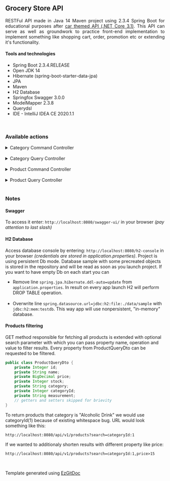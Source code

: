 <h2>Grocery Store API</h2>

<p align="justify">RESTFul API made in Java 14 Maven project using 2.3.4 Spring Boot for educational purposes after <a href="https://github.com/trolit/car-themed-API" draggable="false">car themed API (.NET Core 3.1)</a>. This API can serve as well as groundwork to practice front-end implementation to implement something like shopping cart, order, promotion etc or extending it's functionality.</p>

<h4>Tools and technologies</h4>

- Spring Boot 2.3.4.RELEASE
- Open JDK 14
- Hibernate (spring-boot-starter-data-jpa)
- JPA
- Maven
- H2 Database
- Springfox Swagger 3.0.0
- ModelMapper 2.3.8
- Querydsl
- IDE - IntelliJ IDEA CE 2020.1.1

<br/>

<h3>Available actions</h3>

<details>
    <summary>Category Command Controller</summary> 

| Sr. No. | Operation <img width=350/> | HTTP Method | Path <br/> ```/api/v1``` <img width=200/> | Status Code | Description <img width=200/> |
| :---: | :---: | :---: | :---: | :---: | :---: |
| (1) | <em>Create Category</em> | POST | ```/categories``` | 201 | New Category is created. |
| (2) | <em>Update Category</em> | PUT | ```/categories/{id}``` | 200 | Category resource is updated. |
| (3) | <em>Delete Category</em> | DELETE | ```/categories/{id}``` | 204 | Category is deleted. |
</details>

<br/>

<details>
    <summary>Category Query Controller</summary> 

| Sr. No. | Operation <img width=350/> | HTTP Method | Path <br/> ```/api/v1``` <img width=200/> | Status Code | Description <img width=200/> |
| :---: | :---: | :---: | :---: | :---: | :---: |
| (1) | <em>Return Categories</em> | GET | ```/categories``` | 200 | Fetches all categories. |
| (2) | <em>Return Category</em> | GET | ```/categories/{id}``` | 200 | One category is fetched. |
</details>

<br/>

<details>
    <summary>Product Command Controller</summary> 

| Sr. No. | Operation <img width=350/> | HTTP Method | Path <br/> ```/api/v1``` <img width=200/> | Status Code | Description <img width=200/> |
| :---: | :---: | :---: | :---: | :---: | :---: |
| (1) | <em>Create Product</em> | POST | ```/products``` | 201 | New Product is created. |
| (2) | <em>Update Product</em> | PUT | ```/products/{id}``` | 200 | Product is updated. |
| (3) | <em>Delete Product</em> | DELETE | ```/products/{id}``` | 204 | Product is deleted. |
| (4) | <em>Change Product's price by percentage</em> | PATCH | ```/products/{id}/price``` | 204 | Product price is updated according to given percentage. |
| (5) | <em>Update Product's stock</em> | PATCH | ```/products/{id}/stock``` | 204 | Requested Product's stock is updated. |
| (6) | <em>Update Products stocks</em> | PATCH | ```/products/order``` | 204 | Given products stocks are reduced by requested amount. |
</details>

<br/>

<details>
    <summary>Product Query Controller</summary> 

| Sr. No. | Operation <img width=350/> | HTTP Method | Path <br/> ```/api/v1``` <img width=200/> | Status Code | Description <img width=200/> |
| :---: | :---: | :---: | :---: | :---: | :---: |
| (1) | <em>Return Products (can be filtered)</em> | GET | ```/products``` | 200 | Fetches all products. |
| (2) | <em>Return Product within given id</em> | GET | ```/products/{id}``` | 200 | Returns single product. |
</details>

<br/>

<h3>Notes</h3>

<h4>Swagger</h4>

To access it enter: ```http://localhost:8080/swagger-ui/``` in your browser <em>(pay attention to last slash)</em>

<h4>H2 Database</h4>

Access database console by entering: ```http://localhost:8080/h2-console``` in your browser <em>(credentials are stored in application.properties)</em>. Project is using persistent Db mode. Database sample with some precreated objects is stored in the repository and will be read as soon as you launch project. If you want to have empty Db on each start you can <br/>
- Remove line ```spring.jpa.hibernate.ddl-auto=update``` from ```application.properties```. In result on every app launch H2 will perform DROP TABLE operation. <br/><br/>
- Overwrite line ```spring.datasource.url=jdbc:h2:file:./data/sample``` with ```jdbc:h2:mem:testdb```. This way app will use nonpersistent, "in-memory" database. 

<h4>Products filtering</h4>

GET method responsible for fetching all products is extended with optional search parameter with which you can pass property name, operation and value to filter results. Every property from ProductQueryDto can be requested to be filtered. 

```java
public class ProductQueryDto {
    private Integer id;
    private String name;
    private BigDecimal price;
    private Integer stock;
    private String category;
    private Integer categoryId;
    private String measurement;
    // getters and setters skipped for brievity
}
```

To return products that category is "Alcoholic Drink" we would use categoryId(1) because of existing whitespace bug. URL would look something like this:

```http://localhost:8080/api/v1/products?search=categoryId:1```

If we wanted to additionaly shorten results with different property like price:

```http://localhost:8080/api/v1/products?search=categoryId:1,price>15```

<br/>

Template generated using <a href="https://github.com/trolit/EzGitDoc">EzGitDoc</a>
